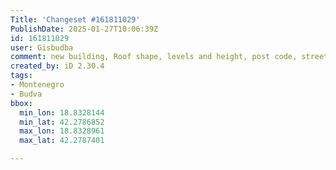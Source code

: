```yaml
---
Title: 'Changeset #161811029'
PublishDate: 2025-01-27T10:06:39Z
id: 161811029
user: Gisbudba
comment: new building, Roof shape, levels and height, post code, street
created_by: iD 2.30.4
tags:
- Montenegro
- Budva
bbox:
  min_lon: 18.8328144
  min_lat: 42.2786852
  max_lon: 18.8328961
  max_lat: 42.2787401

---
```

